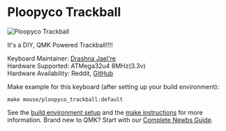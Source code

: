 # Ploopyco Trackball

![Ploopyco Trackball](https://i.redd.it/j7z0y83txps31.jpg)

It's a DIY, QMK Powered Trackball!!!!

Keyboard Maintainer: [Drashna Jael're](https://github.com/yourusername)  
Hardware Supported: ATMega32u4 8MHz(3.3v)  
Hardware Availability: Reddit, [GitHub](https://github.com/ploopyco/mouse)

Make example for this keyboard (after setting up your build environment):

    make mouse/ploopyco_trackball:default

See the [build environment setup](https://docs.qmk.fm/#/getting_started_build_tools) and the [make instructions](https://docs.qmk.fm/#/getting_started_make_guide) for more information. Brand new to QMK? Start with our [Complete Newbs Guide](https://docs.qmk.fm/#/newbs).

